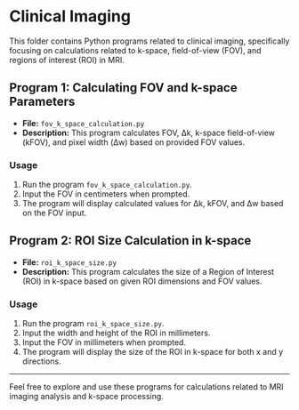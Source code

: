 # Clinical Imaging

This folder contains Python programs related to clinical imaging, specifically focusing on calculations related to k-space, field-of-view (FOV), and regions of interest (ROI) in MRI.

## Program 1: Calculating FOV and k-space Parameters

- **File:** `fov_k_space_calculation.py`
- **Description:** This program calculates FOV, Δk, k-space field-of-view (kFOV), and pixel width (Δw) based on provided FOV values.

### Usage
1. Run the program `fov_k_space_calculation.py`.
2. Input the FOV in centimeters when prompted.
3. The program will display calculated values for Δk, kFOV, and Δw based on the FOV input.

## Program 2: ROI Size Calculation in k-space

- **File:** `roi_k_space_size.py`
- **Description:** This program calculates the size of a Region of Interest (ROI) in k-space based on given ROI dimensions and FOV values.

### Usage
1. Run the program `roi_k_space_size.py`.
2. Input the width and height of the ROI in millimeters.
3. Input the FOV in millimeters when prompted.
4. The program will display the size of the ROI in k-space for both x and y directions.

---

Feel free to explore and use these programs for calculations related to MRI imaging analysis and k-space processing.
